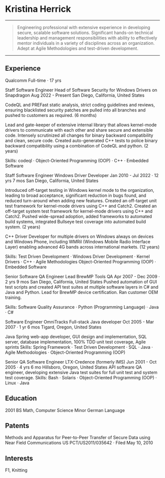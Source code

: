Kristina Herrick
================
----
> Engineering professional with extensive experience in developing secure, scalable software solutions. 
> Significant hands-on technical leadership and management responsibilities with ability to effectively 
> mentor individuals in a variety of disciplines across an organization. Adept at Agile Methodologies 
> and test-driven development.
----
Experience
----------
Qualcomm
Full-time · 17 yrs

Staff Software Engineer
Head of Software Security for Windows Drivers on Snapdragon
Aug 2022 - Present
San Diego, California, United States

CodeQL and PREFast static analysis, 
strict coding guidelines and reviews, ensuring blacklisted security patches are pulled into all 
branches and pushed to customers as required. (6 months)

Lead and gate-keeper of extensive internal library that allows kernel-mode drivers to communicate 
with each other and share secure and extensible code. Intensely scrutinized all changes for binary 
backward compatibility and clean, secure code. Created auto-generated C++ tests to police binary 
backward compatibility using a combination of CodeQL and python. (2 years)

Skills: codeql · Object-Oriented Programming (OOP) · C++ · Embedded Software

Staff Software Engineer
Windows Driver Developer
Jan 2010 - Jul 2022 · 12 yrs 7 mos
San Diego, California, United States

Introduced off-target testing in Windows kernel mode to the organization, leading to broad acceptance, 
significant reduction in bugs found, and reduced turn-around when adding new features. Created an 
off-target unit test framework for kernel-mode drivers using C++ and Catch2. Created an off-target 
system test framework for kernel-mode drivers using C++ and Catch2. Pushed wide-spread adoption, added 
frameworks to automated build systems, integrated Bullseye test coverage into automated build system. (2 years)

C++ Driver Developer for multiple drivers on Windows always on devices and Windows Phone, including WMRil 
(Windows Mobile Radio Interface Layer) enabling advanced 4G bands across international markets. (12 years)

Skills: Test Driven Development · Windows Driver Development · Kernel Drivers · C++ · Agile Methodologies
Object-Oriented Programming (OOP) · Embedded Software

Senior Software QA Engineer
Lead BrewMP Tools QA
Apr 2007 - Dec 2009 · 2 yrs 9 mos
San Diego, California, United States
Pushed automation of GUI test scripts and created API test suites at multiple software layers in C# and 
Java and Python. Lead for BrewMP device certification. Ran customer OEM training.

Skills: Software Quality Assurance · Python (Programming Language) · Java · C#

Software Engineer
OmniTracks Full-stack Java developer
Oct 2005 - Mar 2007 · 1 yr 6 mos
Tigard, Oregon, United States

Java Spring web-app developer, GUI design and implementation, SQL server, database implementation, 
100% TDD unit test coverage, Agile sprints
Skills: Spring Framework · Test Driven Development · SQL · Java · Agile Methodologies · Object-Oriented Programming (OOP)


Senior QA Software Engineer
LTX-Credence (formerly IMS)
Jun 2001 - Oct 2005 · 4 yrs 6 mo
Hillsboro, Oregon, United States
API software QA engineer, developing extensive Java test suites for full unit test and system test coverage.
Skills: Bash · Solaris · Object-Oriented Programming (OOP) · Linux · Java


Education
----------
2001
BS Math, Computer Science
Minor German Language

Patents
-------
Methods and Apparatus for Peer-to-Peer Transfer of Secure Data using Near Field Communications
US PCT/US2011/035642 · Filed May 10, 2010

Interests
---------
F1, Knitting
